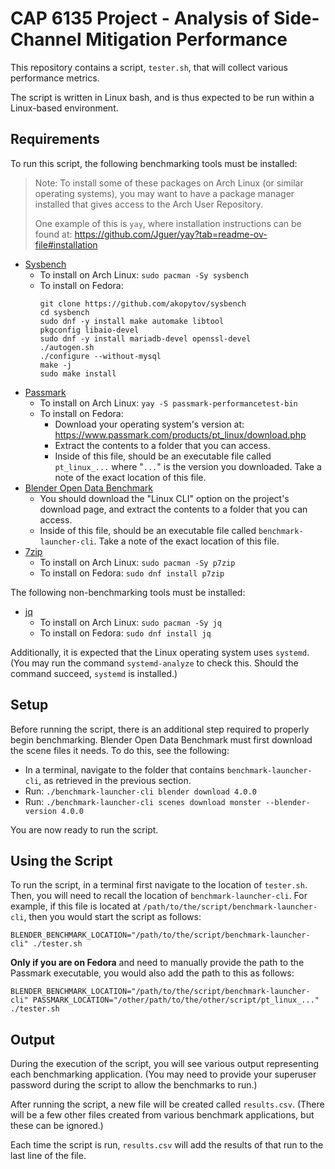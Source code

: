 # CAP 6135 Project - Analysis of Side-Channel Mitigation Performance

This repository contains a script, `tester.sh`, that will collect various performance metrics.

The script is written in Linux bash, and is thus expected to be run within a Linux-based environment.

## Requirements

To run this script, the following benchmarking tools must be installed:

> Note: To install some of these packages on Arch Linux (or similar operating systems), you may want to have a package manager installed that gives access to the Arch User Repository.
>
> One example of this is `yay`, where installation instructions can be found at: https://github.com/Jguer/yay?tab=readme-ov-file#installation

- [Sysbench](https://github.com/akopytov/sysbench)
    - To install on Arch Linux: `sudo pacman -Sy sysbench`
    - To install on Fedora:
        ```
        git clone https://github.com/akopytov/sysbench
        cd sysbench
        sudo dnf -y install make automake libtool
        pkgconfig libaio-devel
        sudo dnf -y install mariadb-devel openssl-devel
        ./autogen.sh
        ./configure --without-mysql
        make -j
        sudo make install
        ```
- [Passmark](https://www.passmark.com/products/pt_linux/index.php)
    - To install on Arch Linux: `yay -S passmark-performancetest-bin`
    - To install on Fedora:
        - Download your operating system's version at: https://www.passmark.com/products/pt_linux/download.php
        - Extract the contents to a folder that you can access.
        - Inside of this file, should be an executable file called `pt_linux_...` where "`...`" is the version you downloaded. Take a note of the exact location of this file.
- [Blender Open Data Benchmark](https://opendata.blender.org)
    - You should download the "Linux CLI" option on the project's download page, and extract the contents to a folder that you can access.
    - Inside of this file, should be an executable file called `benchmark-launcher-cli`. Take a note of the exact location of this file.
- [7zip](https://github.com/p7zip-project/p7zip)
    - To install on Arch Linux: `sudo pacman -Sy p7zip`
    - To install on Fedora: `sudo dnf install p7zip`

The following non-benchmarking tools must be installed:

- [jq](https://github.com/jqlang/jq)
    - To install on Arch Linux: `sudo pacman -Sy jq`
    - To install on Fedora: `sudo dnf install jq`

Additionally, it is expected that the Linux operating system uses `systemd`. (You may run the command `systemd-analyze` to check this. Should the command succeed, `systemd` is installed.)


## Setup

Before running the script, there is an additional step required to properly begin benchmarking. Blender Open Data Benchmark must first download the scene files it needs. To do this, see the following:

- In a terminal, navigate to the folder that contains `benchmark-launcher-cli`, as retrieved in the previous section.
- Run: `./benchmark-launcher-cli blender download 4.0.0`
- Run: `./benchmark-launcher-cli scenes download monster --blender-version 4.0.0`

You are now ready to run the script.


## Using the Script

To run the script, in a terminal first navigate to the location of `tester.sh`. Then, you will need to recall the location of `benchmark-launcher-cli`. For example, if this file is located at `/path/to/the/script/benchmark-launcher-cli`, then you would start the script as follows:

```
BLENDER_BENCHMARK_LOCATION="/path/to/the/script/benchmark-launcher-cli" ./tester.sh
```

**Only if you are on Fedora** and need to manually provide the path to the Passmark executable, you would also add the path to this as follows:

```
BLENDER_BENCHMARK_LOCATION="/path/to/the/script/benchmark-launcher-cli" PASSMARK_LOCATION="/other/path/to/the/other/script/pt_linux_..." ./tester.sh
```


## Output

During the execution of the script, you will see various output representing each benchmarking application. (You may need to provide your superuser password during the script to allow the benchmarks to run.)

After running the script, a new file will be created called `results.csv`. (There will be a few other files created from various benchmark applications, but these can be ignored.)

Each time the script is run, `results.csv` will add the results of that run to the last line of the file.
